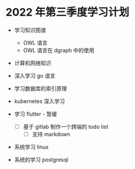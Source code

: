 # 2022 年第三季度学习计划

- 学习知识图谱

  - OWL 语言
  - OWL 语言在 dgraph 中的使用

- 计算机网络知识
- 深入学习 go 语言
- 学习数据库的索引原理
- kubernetes 深入学习

- 学习 flutter - 暂缓

  - [ ] 基于 gitlab 制作一个跨端的 todo list
    - [ ] 支持 markdown

- 系统学习 linux
- 系统的学习 postgresql
